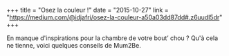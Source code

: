 +++
title = "Osez la couleur !"
date = "2015-10-27"
link = "https://medium.com/@idjafri/osez-la-couleur-a50a03dd87dd#.z6uudl5dr"
+++

En manque d'inspirations pour la chambre de votre bout’  chou ? Qu'à cela ne tienne, voici quelques conseils de Mum2Be. 
